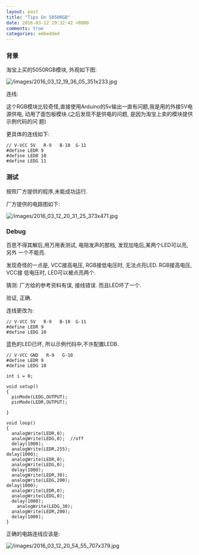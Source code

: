 ```yaml
---
layout: post
title: "Tips On 5050RGB"
date: 2016-03-12 19:32:42 +0800
comments: true
categories: embedded
---
```

### 背景
淘宝上买的5050RGB模块, 外观如下图:    

![/images/2016_03_12_19_36_05_351x233.jpg](/images/2016_03_12_19_36_05_351x233.jpg)    

连线:    

这个RGB模块比较奇怪,直接使用Arduino的5v输出一直有问题,我是用的外接5V电源供电,
动用了面包板模块.(之后发现不是供电的问题, 是因为淘宝上卖的模块提供示例代码的问
题)        

更具体的连线如下:    

```
// V-VCC 5V   R-9   B-10  G-11
#define LEDR 9
#define LEDB 10
#define LEDG 11
```
### 测试
按照厂方提供的程序,未能成功运行.    

厂方提供的电路图如下:    

![/images/2016_03_12_20_31_25_373x471.jpg](/images/2016_03_12_20_31_25_373x471.jpg)    

### Debug
百思不得其解后,用万用表测试, 电阻发声的那档, 发现加电后,某两个LED可以亮, 另外
一个不能亮.    

发现奇怪的一点是, VCC接高电压, RGB接低电压时, 无法点亮LED. RGB接高电压, VCC接
低电压时, LED可以被点亮两个.    


猜测: 厂方给的参考资料有误, 接线错误. 而且LED坏了一个.     

验证, 正确.    

连线更改为:    

```
// V-VCC 5V   R-9   B-10  G-11
#define LEDR 9
#define LEDG 10
```

蓝色的LED已坏, 所以示例代码中,不许配置LEDB.     

```
// V-VCC GND   R-9   G-10  
#define LEDR 9
#define LEDG 10

int i = 0;

void setup()
{
  pinMode(LEDG,OUTPUT);
  pinMode(LEDR,OUTPUT);

}

void loop()
{
  analogWrite(LEDR,0);
  analogWrite(LEDG,0);  //off
  delay(1000);
  analogWrite(LEDR,255); 
delay(1000); 
  analogWrite(LEDR,0);
  analogWrite(LEDG,0);
  delay(1000); 
  analogWrite(LEDR,30);
  analogWrite(LEDG,200);
delay(1000); 
  analogWrite(LEDR,0);
  analogWrite(LEDG,0);
  delay(1000); 
    analogWrite(LEDG,30);
  analogWrite(LEDR,200);
  delay(1000); 
}
```

正确的电路连线应该是:    

![/images/2016_03_12_20_54_55_707x379.jpg](/images/2016_03_12_20_54_55_707x379.jpg)    
